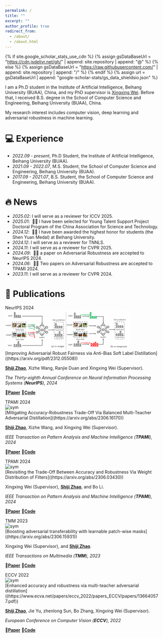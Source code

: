 ```yaml
---
permalink: /
title: ""
excerpt: ""
author_profile: true
redirect_from: 
  - /about/
  - /about.html
---
```


{% if site.google_scholar_stats_use_cdn %}
{% assign gsDataBaseUrl = "https://cdn.jsdelivr.net/gh/" | append: site.repository | append: "@" %}
{% else %}
{% assign gsDataBaseUrl = "https://raw.githubusercontent.com/" | append: site.repository | append: "/" %}
{% endif %}
{% assign url = gsDataBaseUrl | append: "google-scholar-stats/gs_data_shieldsio.json" %}

<span class='anchor' id='about-me'></span>

I am a Ph.D student in the Institute of Artificial Intelligence, Beihang University (BUAA), China, and my PhD supervisor is [Xingxing Wei](https://sites.google.com/site/xingxingwei1988/). Before that, I received B.S. degree in the School of Computer Science and Engineering, Beihang University (BUAA), China. 

My research interest includes computer vision, deep learning and adversarial robustness in machine learning. 

# 💻 Experience
- *2022.09 - present*, Ph.D Student, the Institute of Artificial Intelligence, Beihang University (BUAA). 
- *2021.09 - 2022.07*, M.S. Student, the School of Computer Science and Engineering, Beihang University (BUAA).
- *2017.09 - 2021.07*, B.S. Student, the School of Computer Science and Engineering, Beihang University (BUAA).


# 🔥 News
- *2025.02*: I will serve as a reviewer for ICCV 2025.
- *2025.01*: &nbsp;🎉🎉 I have been selected for Young Talent Support Project Doctoral Program of the China Association for Science and Technology.
- *2024.12*: &nbsp;🎉🎉 I have been awarded the highest honor for students (the Shen Yuan Medal) at Beihang University.
- *2024.12*: I will serve as a reviewer for TNNLS.
- *2024.11*: I will serve as a reviewer for CVPR 2025.
- *2024.09*: &nbsp;🎉🎉 a paper on Adversarial Robustness are accepted to NeurIPS 2024.
- *2024.06*: &nbsp;🎉🎉 Two papers on Adversarial Robustness are accepted to TPAMI 2024.
- *2023.11*: I will serve as a reviewer for CVPR 2024.

# 📝 Publications 

<div class='paper-box'><div class='paper-box-image'><div><div class="badge">NeurIPS 2024</div><img src='images/ABSLD.png' alt="sym" width="80%"></div></div>
<div class='paper-box-text' markdown="1">
[Improving Adversarial Robust Fairness via Anti-Bias Soft Label Distillation]((https://arxiv.org/pdf/2312.05508))

**<u>Shiji Zhao</u>**,  Xizhe Wang, Ranjie Duan and Xingxing Wei (Supervisor).

_The Thirty-eighth Annual Conference on Neural Information Processing Systems (**NeurIPS**), 2024_

📃[**Paper**](https://arxiv.org/pdf/2312.05508)     💾[**Code**](https://github.com/zhaoshiji123/ABSLD)    
</div>
</div>

<div class='paper-box'><div class='paper-box-image'><div><div class="badge">TPAMI 2024</div><img src='images/tpami_bmtard.png' alt="sym" width="80%"></div></div>
<div class='paper-box-text' markdown="1">
[Mitigating Accuracy-Robustness Trade-Off Via Balanced Multi-Teacher Adversarial Distillation]((https://arxiv.org/abs/2306.16170))

**<u>Shiji Zhao</u>**,  Xizhe Wang, and Xingxing Wei (Supervisor).

_IEEE Transaction on Pattern Analysis and Machine Intelligence (**TPAMI**), 2024_

📃[**Paper**](https://arxiv.org/pdf/2306.16170)     💾[**Code**](https://github.com/zhaoshiji123/MTARD-extension)    
</div>
</div>

<div class='paper-box'><div class='paper-box-image'><div><div class="badge">TPAMI 2024</div><img src='images/tpami_awnet.png' alt="sym" width="80%"></div></div>
<div class='paper-box-text' markdown="1">
[Revisiting the Trade-Off Between Accuracy and Robustness Via Weight Distribution of Filters]((https://arxiv.org/abs/2306.03430))

Xingxing Wei (Supervisor), **<u>Shiji Zhao</u>**, and Bo Li.

_IEEE Transaction on Pattern Analysis and Machine Intelligence (**TPAMI**), 2024_

📃[**Paper**](https://arxiv.org/pdf/2306.03430)     💾[**Code**](https://github.com/zhaoshiji123/AW-Net)    
</div>
</div>

<div class='paper-box'><div class='paper-box-image'><div><div class="badge">TMM 2023</div><img src='images/tmm2023.png' alt="sym" width="80%"></div></div>
<div class='paper-box-text' markdown="1">
[Boosting adversarial transferability with learnable patch-wise masks]((https://arxiv.org/abs/2306.15931))

Xingxing Wei (Supervisor), and **<u>Shiji Zhao</u>**.

_IEEE Transactions on Multimedia (**TMM**), 2023_

📃[**Paper**](https://arxiv.org/pdf/2306.15931)     💾[**Code**](https://github.com/zhaoshiji123/LPM)    
</div>
</div>

<div class='paper-box'><div class='paper-box-image'><div><div class="badge">ECCV 2022</div><img src='images/eccv2022.png' alt="sym" width="80%"></div></div>
<div class='paper-box-text' markdown="1">
[Enhanced accuracy and robustness via multi-teacher adversarial distillation]((https://www.ecva.net/papers/eccv_2022/papers_ECCV/papers/136640577.pdf))

**<u>Shiji Zhao</u>**, Jie Yu, zhenlong Sun, Bo Zhang, Xingxing Wei (Supervisor).

_European Conference on Computer Vision (**ECCV**), 2022_

📃[**Paper**](https://www.ecva.net/papers/eccv_2022/papers_ECCV/papers/136640577.pdf)     💾[**Code**](https://github.com/zhaoshiji123/MTARD)    
</div>
</div>
